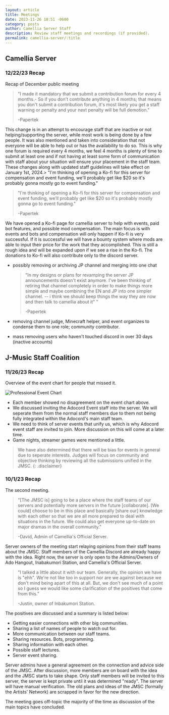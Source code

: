 ```yaml
---
layout: article
title: Meetings
date: 2023-11-26 18:51 -0600
category: posts
author: Camellia Server Staff
description: Review staff meetings and recordings (if provided).
permalink: camellia-server/:title
---
```

## Camellia Server

### 12/22/23 Recap

Recap of December public meeting

> "I made it mandatory that we submit a contribution forum for every 4 months.- So if you don't contribute anything in 4 months; that means you don't submit a contribution forum, it's most likely you get a staff warning or penalty and your next penalty will be full demotion."
>
> \-Papertek

This change is in an attempt to encourage staff that are inactive or not helping/supporting the server, while most work is being done by a few people. It was also mentioned and taken into consideration that not everyone will be able to help out or has the availability to do so. This is why one forum is required every 4 months, we feel 4 months is plenty of time to submit at least one and if not having at least some form of communication with staff about your situation will ensure your placement in the staff team. These changes along with updated staff guidelines will take effect on January 1st, 2024.> "I'm thinking of opening a Ko-fi for this server for compensation and event funding, we'll probably get like $20 so it's probably gonna mostly go to event funding."

> "I'm thinking of opening a Ko-fi for this server for compensation and event funding, we'll probably get like $20 so it's probably mostly gonna go to event funding."
>
> \-Papertek

We have opened a Ko-fi page for camellia server to help with events, paid bot features, and possible mod compensation. The main focus is with events and bots and compensation will only happen if Ko-fi is very successful. If it is successful we will have a bounty system where mods are able to input their price for the work that they accomplished. This is still a rough idea and will be expanded upon if we see a rise in the Ko-fi. The donations to Ko-fi will also contribute only to the discord server.


* possibly removing or archiving JP channel and merging into one chat

  > "In my designs or plans for revamping the server JP announcements doesn't exist anymore. I've been thinking of retiring that channel completely in order to make things more simple and maybe combining the EN and JP into one simpler channel. -- i think we should keep things the way they are now and then talk to camellia about it" "
  >
  > \-Papertek



* removing channel judge, Minecraft helper, and event organizes to condense them to one role; community contributor.
* mass removing users who haven't touched discord in over 30 days (inactive accounts)



## J-Music Staff Coalition

### 11/26/23 Recap

Overview of the event chart for people that missed it.

![Professional Event Chart](https://cdn.discordapp.com/attachments/1158188418824683623/1178495479403794603/k3WlZOz.png?ex=65765a71&is=6563e571&hm=f1d21ceea858b9b3c8ecc6907b0cab7d74fe1d709b3bd69414299c306eb6f0cd&)

* Each member showed no disagreement on the event chart above.
* We discussed inviting the Adocord Event staff into the server. We will seperate them from the normal staff members due to them not being fully integrated within the Adocord's main staff team.
* We need to think of server events that unify us, which is why Adocord event staff are invited to join. More discussion on this will come at a later time.
* Game nights, streamer games were mentioned a little.

> We have also determined that there will be bias for events in general due to seperate interests. Judges will focus on community and objective thinking by reviewing all the submissions unified in the JMSC.
> {: .disclaimer}

### 10/1/23 Recap

The second meeting.

> "\[The JMSC is] going to be a place where the staff teams of our servers and potentially more servers in the future \[collaborate]. \[We could] choose to be in this place and basically \[share our] knowledge with each other so that we are all more prepared to deal with situations in the future. We could also get everyone up-to-date on major dramas in the overall community."
>
> \-David, Admin of Camellia's Official Server.

Server owners of the meeting start relaying opinions from their staff teams about the JMSC. Staff members of the Camellia Discord are already happy with the idea. Right now, the server is only open to the Admins/Owners of Ado Hangout, Inabakumori Station, and Camellia's Official Server.

> "I talked a little about it with our team. Generally, the opinion we have is "ehh". We're not like too in support nor are we against because we don't mind being apart of this at all. But, we don't see much of a point so I guess we would like some clarification of the positives that come from this."
>
> \-Justin, owner of Inbakumori Station.

The positives are discussed and a summary is listed below:

* Getting easier connections with other big communities.
* Sharing a list of names of people to watch out for.
* More communication between our staff teams.
* Sharing resources. Bots, programming.
* Sharing information with each other.
* Possible staff lectures.
* Server event sharing.

Server admins have a general agreement on the connection and advice side of the JMSC. After discussion, more members are on board with the idea and the JMSC starts to take shape. Only staff members will be invited to this server, the server is kept private until it was determined "ready". The server will have manual verification. The old plans and ideas of the JMSC (formally the Artists' Network) are scrapped in favor for the new direction.

The meeting goes off-topic the majority of the time as discussion of the main topics have concluded.